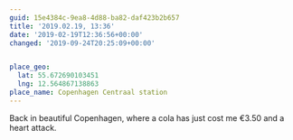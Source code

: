 ```yaml
---
guid: 15e4384c-9ea8-4d88-ba82-daf423b2b657
title: '2019.02.19, 13:36'
date: '2019-02-19T12:36:56+00:00'
changed: '2019-09-24T20:25:09+00:00'


place_geo:
  lat: 55.672690103451
  lng: 12.564867138863
place_name: Copenhagen Centraal station
---
```


Back in beautiful Copenhagen, where a cola has just cost me €3.50 and a heart attack. 
